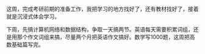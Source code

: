 这周，完成考研前期的准备工作，我把学习的地方找好了，还有教材找好了，接着就是沉浸式体会学习。

下周，先搞计算机网络和数据结构，争取一天搞两节。英语每天需要积累词组，还是用那个作文词组来搞，尽量两个月把英语作文搞好。数学写1000题，这周把高数基础篇写完。
